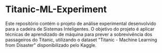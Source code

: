 # Titanic-ML-Experiment
Este repositório contém o projeto de análise experimental desenvolvido para a cadeira de Sistemas Inteligentes. O objetivo do projeto é aplicar técnicas de aprendizado de máquina para prever a sobrevivência dos passageiros do Titanic, utilizando o dataset "Titanic - Machine Learning from Disaster" disponibilizado pelo Kaggle.
